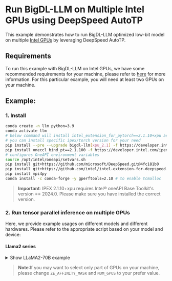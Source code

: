 # Run BigDL-LLM on Multiple Intel GPUs using DeepSpeed AutoTP

This example demonstrates how to run BigDL-LLM optimized low-bit model on multiple [Intel GPUs](../README.md) by leveraging DeepSpeed AutoTP.

## Requirements
To run this example with BigDL-LLM on Intel GPUs, we have some recommended requirements for your machine, please refer to [here](../README.md#recommended-requirements) for more information. For this particular example, you will need at least two GPUs on your machine.

## Example:

### 1. Install

```bash
conda create -n llm python=3.9
conda activate llm
# below command will install intel_extension_for_pytorch==2.1.10+xpu as default
# you can install specific ipex/torch version for your need
pip install --pre --upgrade bigdl-llm[xpu_2.1] -f https://developer.intel.com/ipex-whl-stable-xpu
pip install oneccl_bind_pt==2.1.100 -f https://developer.intel.com/ipex-whl-stable-xpu
# configures OneAPI environment variables
source /opt/intel/oneapi/setvars.sh
pip install git+https://github.com/microsoft/DeepSpeed.git@4fc181b0
pip install git+https://github.com/intel/intel-extension-for-deepspeed.git@ec33277
pip install mpi4py
conda install -c conda-forge -y gperftools=2.10 # to enable tcmalloc
```
> **Important**: IPEX 2.1.10+xpu requires Intel® oneAPI Base Toolkit's version == 2024.0. Please make sure you have installed the correct version.

### 2. Run tensor parallel inference on multiple GPUs
Here, we provide example usages on different models and different hardwares. Please refer to the appropriate script based on your model and device:

#### Llama2 series
<details><summary>Show LLaMA2-70B example</summary>
Run LLaMA2-70B on four Intel Data Center GPU Max 1550

```
bash run_llama2_70b_pvc_1550_4_card.sh
```
</details>

> **Note**:If you may want to select only part of GPUs on your machine, please change `ZE_AFFINITY_MASK` and `NUM_GPUS` to your prefer value.
